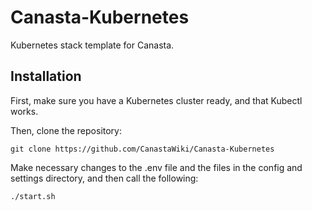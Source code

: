 # Canasta-Kubernetes
Kubernetes stack template for Canasta.

## Installation

First, make sure you have a Kubernetes cluster ready, and that Kubectl works.

Then, clone the repository:

```
git clone https://github.com/CanastaWiki/Canasta-Kubernetes
```

Make necessary changes to the .env file and the files in the config and settings directory, and then call the following:

```
./start.sh
```
